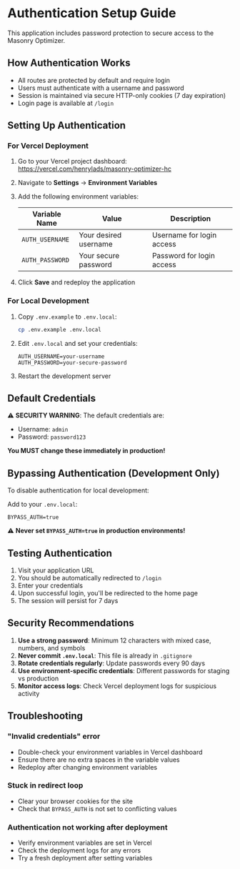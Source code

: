 # Authentication Setup Guide

This application includes password protection to secure access to the Masonry Optimizer.

## How Authentication Works

- All routes are protected by default and require login
- Users must authenticate with a username and password
- Session is maintained via secure HTTP-only cookies (7 day expiration)
- Login page is available at `/login`

## Setting Up Authentication

### For Vercel Deployment

1. Go to your Vercel project dashboard: https://vercel.com/henrylads/masonry-optimizer-hc
2. Navigate to **Settings** → **Environment Variables**
3. Add the following environment variables:

   | Variable Name    | Value                          | Description                    |
   |------------------|--------------------------------|--------------------------------|
   | `AUTH_USERNAME`  | Your desired username          | Username for login access      |
   | `AUTH_PASSWORD`  | Your secure password           | Password for login access      |

4. Click **Save** and redeploy the application

### For Local Development

1. Copy `.env.example` to `.env.local`:
   ```bash
   cp .env.example .env.local
   ```

2. Edit `.env.local` and set your credentials:
   ```env
   AUTH_USERNAME=your-username
   AUTH_PASSWORD=your-secure-password
   ```

3. Restart the development server

## Default Credentials

⚠️ **SECURITY WARNING**: The default credentials are:
- Username: `admin`
- Password: `password123`

**You MUST change these immediately in production!**

## Bypassing Authentication (Development Only)

To disable authentication for local development:

Add to your `.env.local`:
```env
BYPASS_AUTH=true
```

⚠️ **Never set `BYPASS_AUTH=true` in production environments!**

## Testing Authentication

1. Visit your application URL
2. You should be automatically redirected to `/login`
3. Enter your credentials
4. Upon successful login, you'll be redirected to the home page
5. The session will persist for 7 days

## Security Recommendations

1. **Use a strong password**: Minimum 12 characters with mixed case, numbers, and symbols
2. **Never commit `.env.local`**: This file is already in `.gitignore`
3. **Rotate credentials regularly**: Update passwords every 90 days
4. **Use environment-specific credentials**: Different passwords for staging vs production
5. **Monitor access logs**: Check Vercel deployment logs for suspicious activity

## Troubleshooting

### "Invalid credentials" error
- Double-check your environment variables in Vercel dashboard
- Ensure there are no extra spaces in the variable values
- Redeploy after changing environment variables

### Stuck in redirect loop
- Clear your browser cookies for the site
- Check that `BYPASS_AUTH` is not set to conflicting values

### Authentication not working after deployment
- Verify environment variables are set in Vercel
- Check the deployment logs for any errors
- Try a fresh deployment after setting variables
